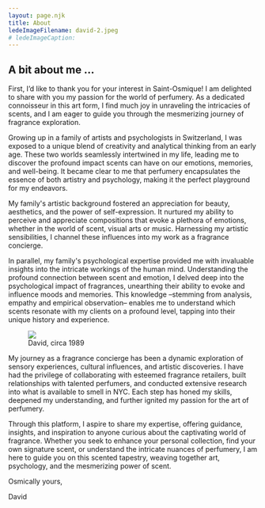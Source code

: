 ```yaml
---
layout: page.njk
title: About
ledeImageFilename: david-2.jpeg
# ledeImageCaption:
---
```

## A bit about me ...

First, I’d like to thank you for your interest in Saint-Osmique! I am delighted to share with you my passion for the world of perfumery. As a dedicated connoisseur in this art form, I find much joy in unraveling the intricacies of scents, and I am eager to guide you through the mesmerizing journey of fragrance exploration.

Growing up in a family of artists and psychologists in Switzerland, I was exposed to a unique blend of creativity and analytical thinking from an early age. These two worlds seamlessly intertwined in my life, leading me to discover the profound impact scents can have on our emotions, memories, and well-being. It became clear to me that perfumery encapsulates the essence of both artistry and psychology, making it the perfect playground for my endeavors.

My family's artistic background fostered an appreciation for beauty, aesthetics, and the power of self-expression. It nurtured my ability to perceive and appreciate compositions that evoke a plethora of emotions, whether in the world of scent, visual arts or music. Harnessing my artistic sensibilities, I channel these influences into my work as a fragrance concierge.

In parallel, my family's psychological expertise provided me with invaluable insights into the intricate workings of the human mind. Understanding the profound connection between scent and emotion, I delved deep into the psychological impact of fragrances, unearthing their ability to evoke and influence moods and memories. This knowledge –stemming from analysis, empathy and empirical observation– enables me to understand which scents resonate with my clients on a profound level, tapping into their unique history and experience.

<figure>
  <img src="/saint-osmique/assets/david-1.jpeg"> 
  <figcaption>David, circa 1989</figcaption>
</figure>

My journey as a fragrance concierge has been a dynamic exploration of sensory experiences, cultural influences, and artistic discoveries. I have had the privilege of collaborating with esteemed fragrance retailers, built relationships with talented perfumers, and conducted extensive research into what is available to smell in NYC. Each step has honed my skills, deepened my understanding, and further ignited my passion for the art of perfumery.

Through this platform, I aspire to share my expertise, offering guidance, insights, and inspiration to anyone curious about the captivating world of fragrance. Whether you seek to enhance your personal collection, find your own signature scent, or understand the intricate nuances of perfumery, I am here to guide you on this scented tapestry, weaving together art, psychology, and the mesmerizing power of scent.

Osmically yours,

David